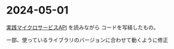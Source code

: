# 2024-05-01

[実践マイクロサービスAPI](https://www.shoeisha.co.jp/book/detail/9784798179735) を読みながら
コードを写経したもの。

一部、使っているライブラリのバージョンに合わせて動くように修正